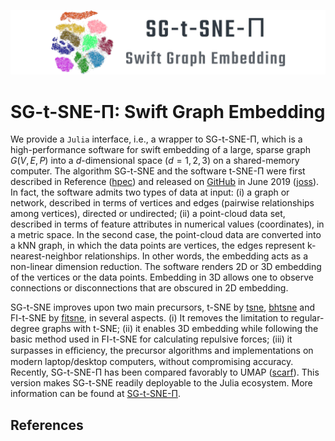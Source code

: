 ![SG-t-SNE-Π](assets/logo.png)

# SG-t-SNE-Π: Swift Graph Embedding

We provide a `Julia` interface, i.e., a wrapper to SG-t-SNE-Π, which
is a high-performance software for swift embedding of a large, sparse
graph $G(V,E,P)$ into a $d$-dimensional space ($d = 1,2,3$) on a
shared-memory computer. The algorithm SG-t-SNE and the software
t-SNE-Π were first described in Reference ([hpec](@cite)) and released
on [GitHub](https://github.com/fcdimitr/sgtsnepi) in June
2019 ([joss](@cite)). In fact, the software admits two types of data at
input: (i) a graph or network, described in terms of vertices and
edges (pairwise relationships among vertices), directed or undirected;
(ii) a point-cloud data set, described in terms of feature attributes
in numerical values (coordinates), in a metric space. In the second
case, the point-cloud data are converted into a kNN graph, in which
the data points are vertices, the edges represent k-nearest-neighbor
relationships. In other words, the embedding acts as a non-linear
dimension reduction. The software renders 2D or 3D embedding of the
vertices or the data points. Embedding in 3D allows one to observe
connections or disconnections that are obscured in 2D embedding.

SG-t-SNE improves upon two main precursors, t-SNE by
[tsne](@cite), [bhtsne](@cite) and FI-t-SNE by [fitsne](@cite), in
several aspects. (i) It removes the limitation to regular-degree
graphs with t-SNE; (ii) it enables 3D embedding while following the
basic method used in FI-t-SNE for calculating repulsive forces; (iii)
it surpasses in eﬀiciency, the precursor algorithms and
implementations on modern laptop/desktop computers, without
compromising accuracy. Recently, SG-t-SNE-Π has been compared
favorably to UMAP ([scarf](@cite)). This version makes SG-t-SNE readily
deployable to the Julia ecosystem. More information can be found at
[SG-t-SNE-Π](https://github.com/fcdimitr/sgtsnepi).


## References

```@bibliography
```
